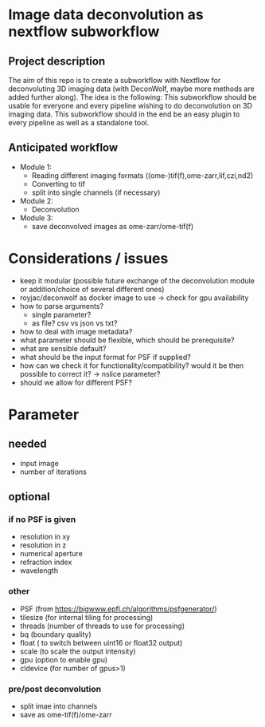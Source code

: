 # Image data deconvolution as nextflow subworkflow

## Project description
The aim of this repo is to create a subworkflow with Nextflow for deconvoluting 3D imaging data (with DeconWolf, maybe more methods are added further along).
The idea is the following:
This subworkflow should be usable for everyone and every pipeline wishing to do deconvolution on 3D imaging data. This subworkflow should in the end be an easy plugin to every pipeline as well as a standalone tool.

## Anticipated workflow
- Module 1:
    - Reading different imaging formats ((ome-)tif(f),ome-zarr,lif,czi,nd2)
    - Converting to tif
    - split into single channels (if necessary)
- Module 2:
    - Deconvolution
- Module 3:
    - save deconvolved images as ome-zarr/ome-tif(f)

# Considerations / issues
- keep it modular (possible future exchange of the deconvolution module or addition/choice of several different ones)
- royjac/deconwolf as docker image to use -> check for gpu availability
- how to parse arguments?
    - single parameter?
    - as file? csv vs json vs txt?
- how to deal with image metadata?
- what parameter should be flexible, which should be prerequisite?
- what are sensible default?
- what should be the input format for PSF if supplied?
- how can we check it for functionality/compatibility? would it be then possible to correct it? -> nslice parameter?
- should we allow for different PSF?


# Parameter
## needed
- input image
- number of iterations

## optional
### if no PSF is given
- resolution in xy
- resolution in z
- numerical aperture
- refraction index
- wavelength

### other
- PSF (from https://bigwww.epfl.ch/algorithms/psfgenerator/)
- tilesize (for internal tiling for processing)
- threads (number of threads to use for processing)
- bq (boundary quality)
- float ( to switch between uint16 or float32 output)
- scale (to scale the output intensity)
- gpu (option to enable gpu)
- cldevice (for number of gpus>1)

### pre/post deconvolution
- split imae into channels
- save as ome-tif(f)/ome-zarr
